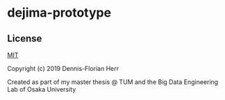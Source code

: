 # dejima-prototype

## License

[MIT](https://github.com/dfherr/dejima-prototype/blob/master/LICENSE)

Copyright (c) 2019 Dennis-Florian Herr

Created as part of my master thesis @ TUM and the Big Data Engineering Lab of Osaka University
